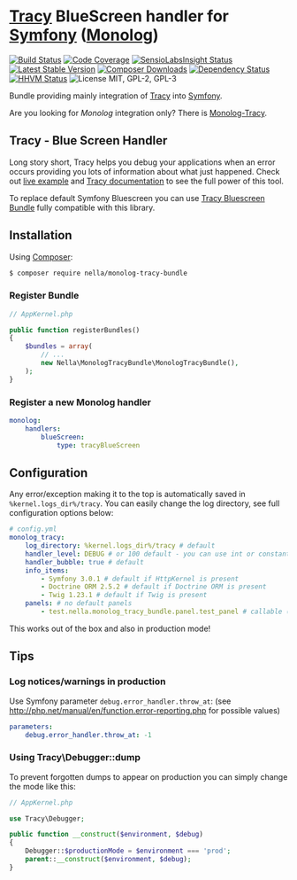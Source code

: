 # [Tracy](https://tracy.nette.org) BlueScreen handler for [Symfony](https://symfony.com/) ([Monolog](https://github.com/Seldaek/monolog))

[![Build Status](https://img.shields.io/travis/nella/monolog-tracy-bundle/master.svg?style=flat-square)](https://travis-ci.org/nella/monolog-tracy-bundle)
[![Code Coverage](https://img.shields.io/coveralls/nella/monolog-tracy-bundle.svg?style=flat-square)](https://coveralls.io/r/nella/monolog-tracy-bundle)
[![SensioLabsInsight Status](https://img.shields.io/sensiolabs/i/76c87979-7eda-4f6b-94a5-07bd54259d5f.svg?style=flat-square)](https://insight.sensiolabs.com/projects/76c87979-7eda-4f6b-94a5-07bd54259d5f)
[![Latest Stable Version](https://img.shields.io/packagist/v/nella/monolog-tracy-bundle.svg?style=flat-square)](https://packagist.org/packages/nella/monolog-tracy-bundle)
[![Composer Downloads](https://img.shields.io/packagist/dt/nella/monolog-tracy-bundle.svg?style=flat-square)](https://packagist.org/packages/nella/monolog-tracy-bundle)
[![Dependency Status](https://img.shields.io/versioneye/d/user/projects/569191a8daa0bf00330000db.svg?style=flat-square)](https://www.versioneye.com/user/projects/569191a8daa0bf00330000db)
[![HHVM Status](https://img.shields.io/hhvm/nella/monolog-tracy-bundle.svg?style=flat-square)](http://hhvm.h4cc.de/package/nella/monolog-tracy-bundle)
![License MIT, GPL-2, GPL-3](https://img.shields.io/badge/license-MIT-blue.svg?style=flat-square)


Bundle providing mainly integration of [Tracy](https://tracy.nette.org/) into [Symfony](https://symfony.com).

Are you looking for _Monolog_ integration only? There is [Monolog-Tracy](https://github.com/nella/monolog-tracy).

## Tracy - Blue Screen Handler

Long story short, Tracy helps you debug your applications when an error occurs providing you lots of information about what just happened. Check out
[live example](http://nette.github.io/tracy/tracy-exception.html) and [Tracy documentation](https://tracy.nette.org/)
to see the full power of this tool.

To replace default Symfony Bluescreen you can use [Tracy Bluescreen Bundle](https://github.com/VasekPurchart/Tracy-Blue-Screen-Bundle)
fully compatible with this library.

## Installation

Using  [Composer](http://getcomposer.org/):

```sh
$ composer require nella/monolog-tracy-bundle
```

### Register Bundle
```php
// AppKernel.php

public function registerBundles()
{
    $bundles = array(
        // ...
        new Nella\MonologTracyBundle\MonologTracyBundle(),
    );
}
```

### Register a new Monolog handler
```yml
monolog:
    handlers:
        blueScreen:
            type: tracyBlueScreen
```

## Configuration
Any error/exception making it to the top is automatically saved in `%kernel.logs_dir%/tracy`. You can easily change the log directory,
see full configuration options below:

```yml
# config.yml
monolog_tracy:
	log_directory: %kernel.logs_dir%/tracy # default
	handler_level: DEBUG # or 100 default - you can use int or constant name
	handler_bubble: true # default
	info_items:
		- Symfony 3.0.1 # default if HttpKernel is present
		- Doctrine ORM 2.5.2 # default if Doctrine ORM is present
		- Twig 1.23.1 # default if Twig is present
	panels: # no default panels
		- test.nella.monolog_tracy_bundle.panel.test_panel # callable ([class, method], [@service, method], @service, class::service)
```

This works out of the box and also in production mode!

## Tips

### Log notices/warnings in production

Use Symfony parameter `debug.error_handler.throw_at`: (see http://php.net/manual/en/function.error-reporting.php for possible values)
```yml
parameters:
    debug.error_handler.throw_at: -1
```

### Using Tracy\Debugger::dump

To prevent forgotten dumps to appear on production you can simply change the mode like this:
```php
// AppKernel.php

use Tracy\Debugger;

public function __construct($environment, $debug)
{
    Debugger::$productionMode = $environment === 'prod';
    parent::__construct($environment, $debug);
}
```

